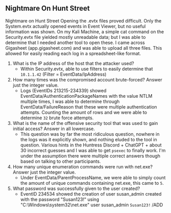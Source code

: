 ## Nightmare On Hunt Street

Nightmare on Hunt Street Opening the .evtx files proved difficult. Only the System.evtx actually opened events in Event Viewer, but no useful information was shown. On my Kali Machine, a simple cat command on the Security.evtx file yielded mostly unreadable data; but I was able to determine that I needed another tool to open these. I came across Gigasheet (app.gigasheet.com) and was able to upload all three files. This allowed for easily reading each log in a spreadsheet-like format. 
1. What is the IP address of the host that the attacker used?
	- Within Security.evtx, able to use filters to easily determine that `10.1.1.42` (Filter = EventData/IpAddress) 
2. How many times was the compromised account brute-forced? Answer just the integer value. 
	- Logs (EventIDs 213215-234339) showed EventData/AuthenticationPackageNames with the value NTLM multiple times, I was able to determine through EventData/FailureReason that these were multiple authentication attempts. Counting the amount of rows and we were able to determine `32` brute force attempts. 
3. What is the name of the offensive security tool that was used to gain initial access? Answer in all lowercase. 
	- This question was by far the most ridiculous question, nowhere in the logs was it explicitly shown, and nothing eluded to the tool in question. Various hints in the Huntress Discord + ChatGPT + about 30 incorrect guesses and I was able to get `psexec` to finally work. I'm under the assumption there were multiple correct answers though based on talking to other participants.
4. How many unique enumeration commands were run with net.exe? Answer just the integer value. 
	- Under EventData/ParentProcessName, we were able to simply count the amount of unique commands containing net.exe, this came to `5`. 
5. What password was successfully given to the user created?
	- EventID 234534 showed the creation of user susan_admin created with the password "Susan123!" using \"C:\Windows\system32\net.exe\" user susan_admin `Susan123!` /ADD
